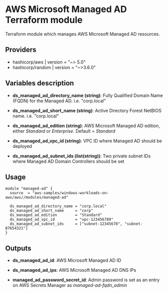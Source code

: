 # AWS Microsoft Managed AD Terraform module

Terraform module which manages AWS Microsoft Managed AD resources.

## Providers

- hashicorp/aws | version = "~> 5.0"
- hashicorp/random | version = "~>3.6.0"

## Variables description

- **ds_managed_ad_directory_name (string)**: Fully Qualified Domain Name (FQDN) for the Managed AD. i.e. "corp.local"

- **ds_managed_ad_short_name (string)**: Active Directory Forest NetBIOS name. i.e. "corp.local"

- **ds_managed_ad_edition (string)**: AWS Microsoft Managed AD edition, either _Standard_ or _Enterprise_. Default = _Standard_

- **ds_managed_ad_vpc_id (string)**: VPC ID where Managed AD should be deployed

- **ds_managed_ad_subnet_ids (list(string))**: Two private subnet IDs where Managed AD Domain Controllers should be set

## Usage

```hcl
module "managed-ad" {
  source  = "aws-samples/windows-workloads-on-aws/aws//modules/managed-ad"

  ds_managed_ad_directory_name = "corp.local"
  ds_managed_ad_short_name     = "corp"
  ds_managed_ad_edition        = "Standard"
  ds_managed_ad_vpc_id         = "vpc-123456789"
  ds_managed_ad_subnet_ids     = ["subnet-12345678", "subnet-87654321"]
}
```

## Outputs

- **ds_managed_ad_id**: AWS Microsoft Managed AD ID

- **ds_managed_ad_ips**: AWS Microsoft Managed AD DNS IPs

- **managed_ad_password_secret_id**: Admin password is set as an entry on AWS Secrets Manager as _managed-ad-fqdn\_admin_